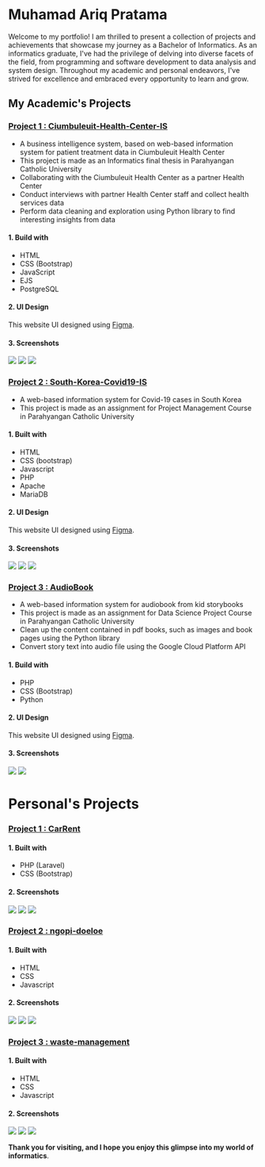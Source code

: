 # Muhamad Ariq Pratama

Welcome to my portfolio! I am thrilled to present a collection of projects and achievements that showcase my journey as a Bachelor of Informatics. As an informatics graduate, I've had the privilege of delving into diverse facets of the field, from programming and software development to data analysis and system design. Throughout my academic and personal endeavors, I've strived for excellence and embraced every opportunity to learn and grow.

## My Academic's Projects

### [Project 1 : Ciumbuleuit-Health-Center-IS](https://github.com/mariqpratama/Ciumbuleuit-Health-Center-IS)

- A business intelligence system, based on web-based information system for patient treatment data in Ciumbuleuit Health Center
- This project is made as an Informatics final thesis in Parahyangan Catholic University
- Collaborating with the Ciumbuleuit Health Center as a partner Health Center
- Conduct interviews with partner Health Center staff and collect health services data
- Perform data cleaning and exploration using Python library to find interesting insights from data

#### 1. Build with

- HTML
- CSS (Bootstrap)
- JavaScript
- EJS
- PostgreSQL

#### 2. UI Design

This website UI designed using [Figma](https://www.figma.com/file/pZ4pWbDYmazWtSwU3Qqjps/Puskes-Dashboard?node-id=405%3A119&t=C0vt7vNLdmoxjoFK-1).

#### 3. Screenshots

![](/Images/academic/ciumbuleuit-hc-is/1.png)
![](/Images/academic/ciumbuleuit-hc-is/2.png)
![](/Images/academic/ciumbuleuit-hc-is/3.png)

### [Project 2 : South-Korea-Covid19-IS](https://github.com/jghjianghan/South-Korea-Covid19-IS/tree/main)

- A web-based information system for Covid-19 cases in South Korea
- This project is made as an assignment for Project Management Course in Parahyangan Catholic University

#### 1. Built with

- HTML
- CSS (bootstrap)
- Javascript
- PHP
- Apache
- MariaDB

#### 2. UI Design

This website UI designed using [Figma](https://www.figma.com/file/2IKbodWRolPT90QKODvsJo/Tubes-Manpro).

#### 3. Screenshots

![](/Images/academic/covid19-is/1.png)
![](/Images/academic/covid19-is/2.png)
![](/Images/academic/covid19-is/3.png)

### [Project 3 : AudioBook](https://github.com/mariqpratama/AudioBook/tree/main)

- A web-based information system for audiobook from kid storybooks
- This project is made as an assignment for Data Science Project Course in Parahyangan Catholic University
- Clean up the content contained in pdf books, such as images and book pages using the Python library
- Convert story text into audio file using the Google Cloud Platform API

#### 1. Build with

- PHP
- CSS (Bootstrap)
- Python

#### 2. UI Design

This website UI designed using [Figma](https://www.figma.com/file/jgxdN3szZIZxSNGBYdmuHa/Mockup-Audiobook?node-id=12%3A29&t=EWS1Pr2a4zUGmbBk-1).

#### 3. Screenshots

![](/Images/academic/audiobook/1.png)
![](/Images/academic/audiobook/2.png)

# Personal's Projects

### [Project 1 : CarRent](https://github.com/mariqpratama/CarRent)

#### 1. Built with

- PHP (Laravel)
- CSS (Bootstrap)

#### 2. Screenshots

![](/Images/personal/car-rental/landing_page.png)
![](/Images/personal/car-rental/carRental_page_1.png)
![](/Images/personal/car-rental/dashboard_page_mycars.png)

### [Project 2 : ngopi-doeloe](https://github.com/aiqvista/ngopi-doeloe)

#### 1. Built with

- HTML
- CSS
- Javascript

#### 2. Screenshots

![](/Images/personal/ngopi-doeloe/1.png)
![](/Images/personal/ngopi-doeloe/2.0.png)
![](/Images/personal/ngopi-doeloe/2.1.png)

### [Project 3 : waste-management](https://github.com/aiqvista/waste-management)

#### 1. Built with

- HTML
- CSS
- Javascript

#### 2. Screenshots

![](/Images/personal/waste-management/1.png)
![](/Images/personal/waste-management/2.0.png)
![](/Images/personal/waste-management/2.1.png)

**Thank you for visiting, and I hope you enjoy this glimpse into my world of informatics**.
